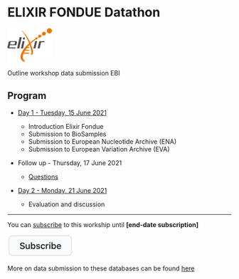 # ELIXIR FONDUE Datathon 

<img src="images/logo_elixir.png" width="100"/>

Outline workshop data submission EBI

## Program
* [Day 1 - Tuesday, 15 June 2021](program/day1.md)

  * Introduction Elixir Fondue
  * Submission to BioSamples
  * Submission to European Nucleotide Archive (ENA)
  * Submission to European Variation Archive (EVA)

* Follow up - Thursday, 17 June 2021
  
  * [Questions](../../issues)

* [Day 2 - Monday, 21 June 2021](program/day2.md)

  * Evaluation and discussion

---

You can [subscribe](https://forms.gle/uSA4kMX5GnG4L9E46) to this workship until **\[end-date subscription\]**

<a href="https://forms.gle/uSA4kMX5GnG4L9E46" alt="subscribe" title="subscribe"><img src="images/subscribe.png" width="150"/></a>

More on data submission to these databases can be found [here](program/links.md)
